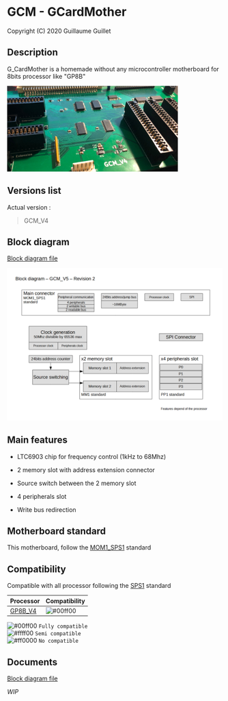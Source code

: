 # GCM - GCardMother

Copyright (C) 2020 Guillaume Guillet

## Description
G_CardMother is a homemade without any microcontroller motherboard for 8bits processor like "GP8B"

<img src="images/GCM.JPG" alt="GCM_image" width="400"/>

## Versions list

Actual version :
> GCM_V4

## Block diagram

[Block diagram file](document/Block%20diagram.pdf)

<img src="images/diagram.png" alt="Image of diagram" width="600"/>

## Main features

- LTC6903 chip for frequency control (1kHz to 68Mhz)

- 2 memory slot with address extension connector

- Source switch between the 2 memory slot

- 4 peripherals slot

- Write bus redirection

## Motherboard standard
This motherboard, follow the [MOM1_SPS1](https://github.com/JonathSpirit/GComputer_standard) standard

## Compatibility
Compatible with all processor following the [SPS1](https://github.com/JonathSpirit/GComputer_standard) standard

| Processor     | Compatibility |
| ------------- | ------------- |
| [GP8B_V4](https://github.com/JonathSpirit/GP8B)  | ![#00ff00](https://placehold.it/15/00ff00/000000?text=+)  |

![#00ff00](https://placehold.it/15/00ff00/000000?text=+) `Fully compatible`\
![#ffff00](https://placehold.it/15/ffff00/000000?text=+) `Semi compatible`\
![#ff0000](https://placehold.it/15/ff0000/000000?text=+) `No compatible`

## Documents
[Block diagram file](document/Block%20diagram.pdf)

*WIP*
